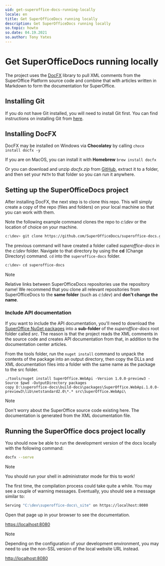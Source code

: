 ```yaml
---
uid: get-superoffice-docs-running-locally
locale: en
title: Get SuperOfficeDocs running locally
description: Get SuperOfficeDocs running locally
so.topic: howto
so.date: 04.19.2021
so.author: Tony Yates
---
```


# Get SuperOfficeDocs running locally

The project uses the [DocFX][1] library to pull XML comments from the SuperOffice Platform source code and combine that with articles written in Markdown to form the documentation for SuperOffice.

## Installing Git

If you do not have Git installed, you will need to install Git first. You can find instructions on installing Git from [here][2].

## Installing DocFX

DocFX may be installed on Windows via **Chocolatey** by calling `choco install docfx -y`

If you are on MacOS, you can install it with **Homebrew** `brew install docfx`

Or you can download and unzip *docfx.zip* from [GitHub][3], extract it to a folder, and then set your `PATH` to that folder so you can run it anywhere.

## Setting up the SuperOfficeDocs project

After installing DocFX, the next step is to clone this repo. This will simply create a copy of the repo (files and folders) on your local machine so that you can work with them.

Note the following example command clones the repo to *c:\dev* or the location of choice on your machine.

```bash
c:\dev> git clone https://github.com/SuperOfficeDocs/superoffice-docs.git
```

The previous command will have created a folder called *superoffice-docs* in the *c:\dev* folder. Navigate to that directory by using the **cd** (Change Directory) command. `cd` into the `superoffice-docs` folder.

```bash
c:\dev> cd superoffice-docs
```

> [!NOTE]
> Relative links between SuperOfficeDocs repositories use the repository name! We recommend that you clone all relevant repositories from SuperOfficeDocs to the **same folder** (such as *c:\dev*) and **don't change the name**.

### Include API documentation

If you want to include the API documentation, you'll need to download the [SuperOffice NuGet packages][4] into a **sub-folder** of the *superoffice-docs* root folder called *src*. The reason is that the project reads the XML comments in the source code and creates API documentation from that, in addition to the documentation center articles.

From the tools folder, run the `nuget install` command to unpack the contents of the package into an output directory, then copy the DLLs and XML documentation files into a folder with the same name as the package to the src folder.

```dotnetcli
./tools/nuget install SuperOffice.WebApi -Version 1.0.0-preview3 -Source $pwd -OutputDirectory packages
copy D:\superoffice-docs\build-docs\packages\SuperOffice.WebApi.1.0.0-preview3\lib\netstandard2.0\*.* src\SuperOffice.WebApi\
```

> [!NOTE]
> Don't worry about the SuperOffice source code existing here. The documentation is generated from the XML documentation file.

## Running the SuperOffice docs project locally

You should now be able to run the development version of the docs locally with the following command:

```bash
docfx --serve
```

> [!NOTE]
> You should run your shell in administrator mode for this to work!

The first time, the compilation process could take quite a while. You may see a couple of warning messages. Eventually, you should see a message similar to:

```bash
Serving "C:\dev\superoffice-docs\_site" on https://localhost:8080
```

Open that page up in your browser to see the documentation.

[https://localhost:8080](https://localhost:8080)

> [!NOTE]
> Depending on the configuration of your development environment, you may need to use the non-SSL version of the local website URL instead.

[http://localhost:8080](http://localhost:8080)

<!-- Referenced links-->
[1]: https://dotnet.github.io/docfx/
[2]: https://git-scm.com/book/en/v2/Getting-Started-Installing-Git
[3]: https://github.com/dotnet/docfx/releases
[4]: https://www.nuget.org/profiles/SuperOffice
